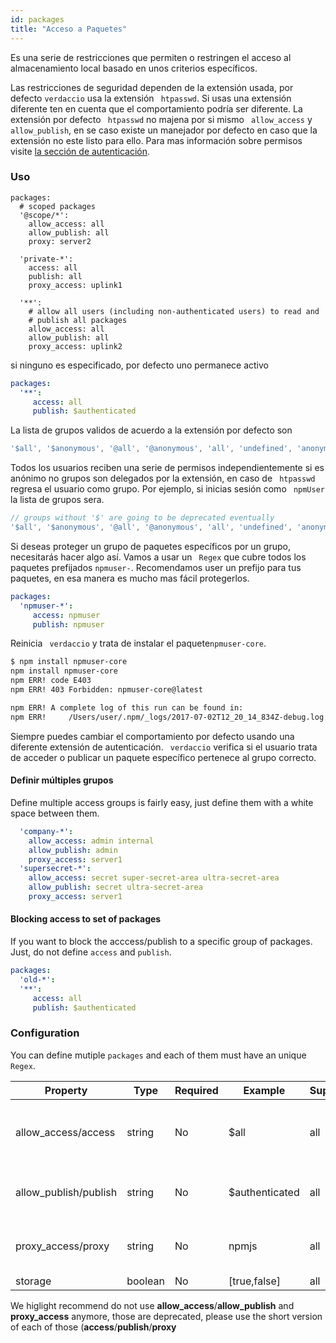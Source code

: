 ```yaml
---
id: packages
title: "Acceso a Paquetes"
---
```

Es una serie de restricciones que permiten o restringen el acceso al almacenamiento local basado en unos criterios específicos.

Las restricciones de seguridad dependen de la extensión usada, por defecto `verdaccio` usa la extensión ` htpasswd`. Si usas una extensión diferente ten en cuenta que el comportamiento podría ser diferente. La extensión por defecto ` htpasswd` no majena por si mismo ` allow_access` y ` allow_publish`, en se caso existe un manejador por defecto en caso que la extensión no este listo para ello. Para mas información sobre permisos visite [la sección de autenticación](auth.md).

### Uso

```yalm
packages:
  # scoped packages
  '@scope/*':
    allow_access: all
    allow_publish: all
    proxy: server2

  'private-*':
    access: all
    publish: all
    proxy_access: uplink1

  '**':
    # allow all users (including non-authenticated users) to read and
    # publish all packages
    allow_access: all
    allow_publish: all
    proxy_access: uplink2
```

si ninguno es especificado, por defecto uno permanece activo

```yaml
packages:
  '**':
     access: all
     publish: $authenticated
```

La lista de grupos validos de acuerdo a la extensión por defecto son

```js
'$all', '$anonymous', '@all', '@anonymous', 'all', 'undefined', 'anonymous'
```

Todos los usuarios reciben una serie de permisos independientemente si es anónimo no grupos son delegados por la extensión, en caso de ` htpasswd` regresa el usuario como grupo. Por ejemplo, si inicias sesión como ` npmUser` la lista de grupos sera.

```js
// groups without '$' are going to be deprecated eventually
'$all', '$anonymous', '@all', '@anonymous', 'all', 'undefined', 'anonymous', 'npmUser'
```

Si deseas proteger un grupo de paquetes específicos por un grupo, necesitarás hacer algo así. Vamos a usar un ` Regex` que cubre todos los paquetes prefijados `npmuser-`. Recomendamos user un prefijo para tus paquetes, en esa manera es mucho mas fácil protegerlos.

```yaml
packages:
  'npmuser-*':
     access: npmuser
     publish: npmuser
```

Reinicia ` verdaccio` y trata de instalar el paquete`npmuser-core`.

```bash
$ npm install npmuser-core
npm install npmuser-core
npm ERR! code E403
npm ERR! 403 Forbidden: npmuser-core@latest

npm ERR! A complete log of this run can be found in:
npm ERR!     /Users/user/.npm/_logs/2017-07-02T12_20_14_834Z-debug.log
```

Siempre puedes cambiar el comportamiento por defecto usando una diferente extensión de autenticación. ` verdaccio` verifica si el usuario trata de acceder o publicar un paquete específico pertenece al grupo correcto.

#### Definir múltiples grupos

Define multiple access groups is fairly easy, just define them with a white space between them.

```yaml
  'company-*':
    allow_access: admin internal
    allow_publish: admin
    proxy_access: server1
  'supersecret-*':
    allow_access: secret super-secret-area ultra-secret-area
    allow_publish: secret ultra-secret-area
    proxy_access: server1

```

#### Blocking access to set of packages

If you want to block the acccess/publish to a specific group of packages. Just, do not define `access` and `publish`.

```yaml
packages:
  'old-*':
  '**':
     access: all
     publish: $authenticated
```

### Configuration

You can define mutiple `packages` and each of them must have an unique `Regex`.

| Property              | Type    | Required | Example        | Support | Description                                 |
| --------------------- | ------- | -------- | -------------- | ------- | ------------------------------------------- |
| allow_access/access   | string  | No       | $all           | all     | define groups allowed to access the package |
| allow_publish/publish | string  | No       | $authenticated | all     | define groups allowed to publish            |
| proxy_access/proxy    | string  | No       | npmjs          | all     | limit look ups for specific uplink          |
| storage               | boolean | No       | [true,false]   | all     | TODO                                        |

We higlight recommend do not use **allow_access**/**allow_publish** and **proxy_access** anymore, those are deprecated, please use the short version of each of those (**access**/**publish**/**proxy**